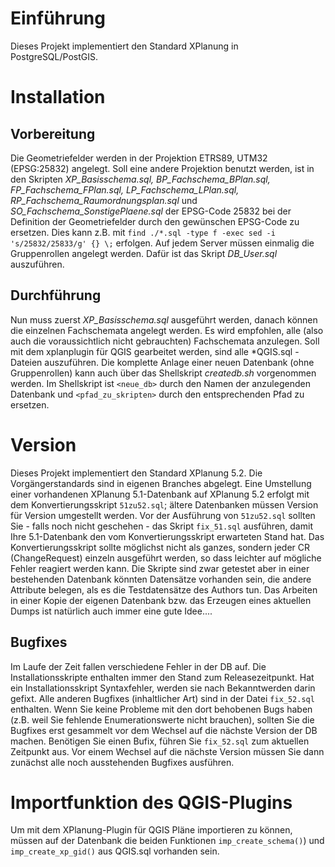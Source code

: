# Einführung

Dieses Projekt implementiert den Standard XPlanung in PostgreSQL/PostGIS.

# Installation

## Vorbereitung
Die Geometriefelder werden in der Projektion ETRS89, UTM32 (EPSG:25832) angelegt. Soll eine andere Projektion benutzt werden, ist in den Skripten _XP_Basisschema.sql, BP_Fachschema_BPlan.sql, FP_Fachschema_FPlan.sql, LP_Fachschema_LPlan.sql, RP_Fachschema_Raumordnungsplan.sql_ und _SO_Fachschema_SonstigePlaene.sql_ der EPSG-Code 25832 bei der Definition der Geometriefelder durch den gewünschen EPSG-Code zu ersetzen. Dies kann z.B. mit `find ./*.sql -type f -exec sed -i 's/25832/25833/g' {} \;` erfolgen.
Auf jedem Server müssen einmalig die Gruppenrollen angelegt werden. Dafür ist das Skript _DB_User.sql_ auszuführen.

## Durchführung
Nun muss zuerst _XP_Basisschema.sql_ ausgeführt werden, danach können die einzelnen Fachschemata angelegt werden. Es wird empfohlen, alle (also auch die voraussichtlich nicht gebrauchten) Fachschemata anzulegen.
Soll mit dem xplanplugin für QGIS gearbeitet werden, sind alle *QGIS.sql - Dateien auszuführen.
Die komplette Anlage einer neuen Datenbank (ohne Gruppenrollen) kann auch über das Shellskript _createdb.sh_ vorgenommen werden. Im Shellskript ist `<neue_db>` durch den Namen der anzulegenden Datenbank und `<pfad_zu_skripten>` durch den entsprechenden Pfad zu ersetzen.

# Version

Dieses Projekt implementiert den Standard XPlanung 5.2. Die Vorgängerstandards sind in eigenen Branches abgelegt.
Eine Umstellung einer vorhandenen XPlanung 5.1-Datenbank auf XPlanung 5.2 erfolgt mit dem Konvertierungsskript `51zu52.sql`; ältere Datenbanken müssen Version für Version umgestellt werden. Vor der Ausführung von `51zu52.sql` sollten Sie - falls noch nicht geschehen - das Skript `fix_51.sql` ausführen, damit Ihre 5.1-Datenbank den vom Konvertierungsskript erwarteten Stand hat.
Das Konvertierungsskript sollte möglichst nicht als ganzes, sondern jeder CR (ChangeRequest) einzeln ausgeführt werden, so dass leichter auf mögliche Fehler reagiert werden kann. Die Skripte sind zwar getestet aber in einer bestehenden Datenbank könnten Datensätze vorhanden sein, die andere Attribute belegen, als es die Testdatensätze des Authors tun.
Das Arbeiten in einer Kopie der eigenen Datenbank bzw. das Erzeugen eines aktuellen Dumps ist natürlich auch immer eine gute Idee....

## Bugfixes
Im Laufe der Zeit fallen verschiedene Fehler in der DB auf. Die Installationsskripte enthalten immer den Stand zum Releasezeitpunkt. Hat ein Installationsskript Syntaxfehler, werden sie nach Bekanntwerden darin gefixt. Alle anderen Bugfixes (inhaltlicher Art) sind in der Datei `fix_52.sql` enthalten. Wenn Sie keine Probleme mit den dort behobenen Bugs haben (z.B. weil Sie fehlende Enumerationswerte nicht brauchen), sollten Sie die Bugfixes erst gesammelt vor dem Wechsel auf die nächste Version der DB machen. Benötigen Sie einen Bufix, führen Sie `fix_52.sql` zum aktuellen Zeitpunkt aus. Vor einem Wechsel auf die nächste Version müssen Sie dann zunächst alle noch ausstehenden Bugfixes ausführen.

# Importfunktion des QGIS-Plugins
Um mit dem XPlanung-Plugin für QGIS Pläne importieren zu können, müssen auf der Datenbank die beiden Funktionen `imp_create_schema()`) und `imp_create_xp_gid()` aus QGIS.sql vorhanden sein.
